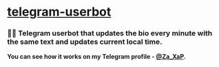 # [telegram-userbot](https://t.me/Za_XaP "My Telegram profile")
### 👤🤖 Telegram userbot that updates the bio every minute with the same text and updates current local time.

**You can see how it works on my Telegram profile - [@Za_XaP](https://t.me/Za_XaP "Za XaP").**

